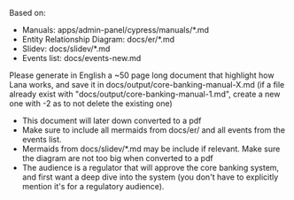 Based on:
- Manuals: apps/admin-panel/cypress/manuals/*.md
- Entity Relationship Diagram: docs/er/*.md
- Slidev: docs/slidev/*.md
- Events list: docs/events-new.md

Please generate in English a ~50 page long document that highlight how Lana works, and save it in docs/output/core-banking-manual-X.md (if a file already exist with "docs/output/core-banking-manual-1.md", create a new one with -2 as to not delete the existing one)
- This document will later down converted to a pdf
- Make sure to include all mermaids from docs/er/ and all events from the events list.
- Mermaids from docs/slidev/*.md may be include if relevant. Make sure the diagram are not too big when converted to a pdf
- The audience is a regulator that will approve the core banking system, and first want a deep dive into the system (you don't have to explicitly mention it's for a regulatory audience).